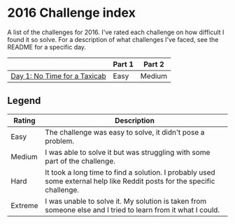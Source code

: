 # 2016 Challenge index

A list of the challenges for 2016. I've rated each challenge on how difficult I found it so solve. For a description of what challenges I've faced, see the README for a specific day.

|                                        | Part 1 | Part 2 |
| -------------------------------------- | ------ | ------ |
| [Day 1: No Time for a Taxicab](./01/)  | Easy   | Medium |

## Legend

| Rating  | Description
| ------- | ------------
| Easy    | The challenge was easy to solve, it didn't pose a problem.
| Medium  | I was able to solve it but was struggling with some part of the challenge.
| Hard    | It took a long time to find a solution. I probably used some external help like Reddit posts for the specific challenge.
| Extreme | I was unable to solve it. My solution is taken from someone else and I tried to learn from it what I could.